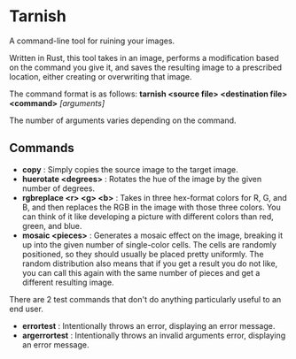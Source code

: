 # Tarnish
A command-line tool for ruining your images.

Written in Rust, this tool takes in an image, performs a modification based on the command you give it, and saves the resulting image to a prescribed location, either creating or overwriting that image.

The command format is as follows:
**tarnish \<source file> \<destination file> \<command>** *[arguments]*

The number of arguments varies depending on the command.

## Commands
- **copy** : Simply copies the source image to the target image.
- **huerotate \<degrees>** : Rotates the hue of the image by the given number of degrees.
- **rgbreplace \<r> \<g> \<b>** : Takes in three hex-format colors for R, G, and B, and then replaces the RGB in the image with those three colors. You can think of it like developing a picture with different colors than red, green, and blue.
- **mosaic \<pieces>** : Generates a mosaic effect on the image, breaking it up into the given number of single-color cells. The cells are randomly positioned, so they should usually be placed pretty uniformly. The random distribution also means that if you get a result you do not like, you can call this again with the same number of pieces and get a different resulting image.

There are 2 test commands that don't do anything particularly useful to an end user.
- **errortest** : Intentionally throws an error, displaying an error message.
- **argerrortest** : Intentionally throws an invalid arguments error, displaying an error message.
